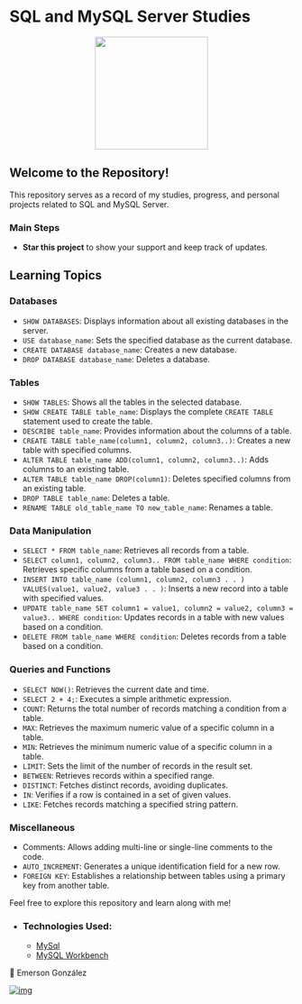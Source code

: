 # SQL and MySQL Server Studies

<p align="center">
  <img width="200" height="200" src="https://www.freepnglogos.com/uploads/logo-mysql-png/logo-mysql-mysql-logo-png-images-are-download-crazypng-21.png">
</p>

## Welcome to the Repository!

This repository serves as a record of my studies, progress, and personal projects related to SQL and MySQL Server.

### Main Steps

- **Star this project** to show your support and keep track of updates.

## Learning Topics

### Databases

- `SHOW DATABASES`: Displays information about all existing databases in the server.
- `USE database_name`: Sets the specified database as the current database.
- `CREATE DATABASE database_name`: Creates a new database.
- `DROP DATABASE database_name`: Deletes a database.

### Tables

- `SHOW TABLES`: Shows all the tables in the selected database.
- `SHOW CREATE TABLE table_name`: Displays the complete `CREATE TABLE` statement used to create the table.
- `DESCRIBE table_name`: Provides information about the columns of a table.
- `CREATE TABLE table_name(column1, column2, column3..)`: Creates a new table with specified columns.
- `ALTER TABLE table_name ADD(column1, column2, column3..)`: Adds columns to an existing table.
- `ALTER TABLE table_name DROP(column1)`: Deletes specified columns from an existing table.
- `DROP TABLE table_name`: Deletes a table.
- `RENAME TABLE old_table_name TO new_table_name`: Renames a table.

### Data Manipulation

- `SELECT * FROM table_name`: Retrieves all records from a table.
- `SELECT column1, column2, column3.. FROM table_name WHERE condition`: Retrieves specific columns from a table based on a condition.
- `INSERT INTO table_name (column1, column2, column3 . . ) VALUES(value1, value2, value3 . . )`: Inserts a new record into a table with specified values.
- `UPDATE table_name SET column1 = value1, column2 = value2, column3 = value3.. WHERE condition`: Updates records in a table with new values based on a condition.
- `DELETE FROM table_name WHERE condition`: Deletes records from a table based on a condition.

### Queries and Functions

- `SELECT NOW()`: Retrieves the current date and time.
- `SELECT 2 + 4;`: Executes a simple arithmetic expression.
- `COUNT`: Returns the total number of records matching a condition from a table.
- `MAX`: Retrieves the maximum numeric value of a specific column in a table.
- `MIN`: Retrieves the minimum numeric value of a specific column in a table.
- `LIMIT`: Sets the limit of the number of records in the result set.
- `BETWEEN`: Retrieves records within a specified range.
- `DISTINCT`: Fetches distinct records, avoiding duplicates.
- `IN`: Verifies if a row is contained in a set of given values.
- `LIKE`: Fetches records matching a specified string pattern.

### Miscellaneous

- Comments: Allows adding multi-line or single-line comments to the code.
- `AUTO_INCREMENT`: Generates a unique identification field for a new row.
- `FOREIGN KEY`: Establishes a relationship between tables using a primary key from another table.

Feel free to explore this repository and learn along with me!


- ### Technologies Used:

  - [MySql](https://www.mysql.com/)
  - [MySQL Workbench](https://www.mysql.com/products/workbench/)

💙 Emerson González

[![img](https://camo.githubusercontent.com/c00f87aeebbec37f3ee0857cc4c20b21fefde8a96caf4744383ebfe44a47fe3f/68747470733a2f2f696d672e736869656c64732e696f2f62616467652f2d4c696e6b6564496e2d2532333030373742353f7374796c653d666f722d7468652d6261646765266c6f676f3d6c696e6b6564696e266c6f676f436f6c6f723d7768697465)](https://www.linkedin.com/in/emerson-gonzalez-developer/)
